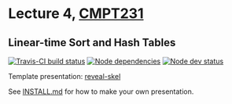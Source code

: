 # Lecture 4, [CMPT231](https://cmpt231-16fa.github.io/)
## Linear-time Sort and Hash Tables

[![Travis-CI build status](https://travis-ci.org/cmpt231-16fa/lec4.svg)](https://travis-ci.org/cmpt231-16fa/lec4)
[![Node dependencies](https://david-dm.org/cmpt231-16fa/lec4.svg)](https://david-dm.org/cmpt231-16fa/lec4)
[![Node dev status](https://david-dm.org/cmpt231-16fa/lec4/dev-status.svg)](https://david-dm.org/cmpt231-16fa/lec4?type=dev)

Template presentation: [reveal-skel](https://github.com/sermons/reveal-skel)

See [INSTALL.md](INSTALL.md)
for how to make your own presentation.
